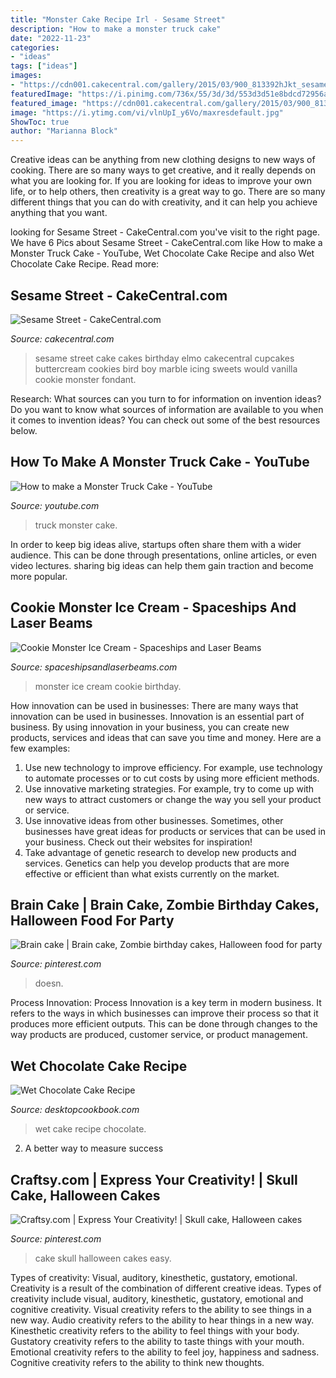 ```yaml
---
title: "Monster Cake Recipe Irl - Sesame Street"
description: "How to make a monster truck cake"
date: "2022-11-23"
categories:
- "ideas"
tags: ["ideas"]
images:
- "https://cdn001.cakecentral.com/gallery/2015/03/900_813392hJkt_sesame-street.jpg"
featuredImage: "https://i.pinimg.com/736x/55/3d/3d/553d3d51e8bdcd72956aaa89d2d011ed--brain-cake.jpg"
featured_image: "https://cdn001.cakecentral.com/gallery/2015/03/900_813392hJkt_sesame-street.jpg"
image: "https://i.ytimg.com/vi/vlnUpI_y6Vo/maxresdefault.jpg"
ShowToc: true
author: "Marianna Block"
---
```



Creative ideas can be anything from new clothing designs to new ways of cooking. There are so many ways to get creative, and it really depends on what you are looking for. If you are looking for ideas to improve your own life, or to help others, then creativity is a great way to go. There are so many different things that you can do with creativity, and it can help you achieve anything that you want.

	

		
looking for Sesame Street - CakeCentral.com you've visit to the right page. We have 6 Pics about Sesame Street - CakeCentral.com like How to make a Monster Truck Cake - YouTube, Wet Chocolate Cake Recipe and also Wet Chocolate Cake Recipe. Read more:
		
    
## Sesame Street - CakeCentral.com

<img loading=lazy src="https://cdn001.cakecentral.com/gallery/2015/03/900_813392hJkt_sesame-street.jpg" onerror="this.onerror=null;this.src='https://tse3.mm.bing.net/th?id=OIP.zRERzcpN_i4xF4VQwBfCYQHaJ4&amp;pid=15.1';" alt="Sesame Street - CakeCentral.com">

_Source: cakecentral.com_

>sesame street cake cakes birthday elmo cakecentral cupcakes buttercream cookies bird boy marble icing sweets would vanilla cookie monster fondant. 

	

Research: What sources can you turn to for information on invention ideas?
Do you want to know what sources of information are available to you when it comes to invention ideas? You can check out some of the best resources below.

    
## How To Make A Monster Truck Cake - YouTube

<img loading=lazy src="https://i.ytimg.com/vi/vlnUpI_y6Vo/maxresdefault.jpg" onerror="this.onerror=null;this.src='https://tse2.mm.bing.net/th?id=OIP.nUk6LplK-Yn7L1S1kPLR9QHaEK&amp;pid=15.1';" alt="How to make a Monster Truck Cake - YouTube">

_Source: youtube.com_

>truck monster cake. 

	

In order to keep big ideas alive, startups often share them with a wider audience. This can be done through presentations, online articles, or even video lectures. sharing big ideas can help them gain traction and become more popular.

    
## Cookie Monster Ice Cream - Spaceships And Laser Beams

<img loading=lazy src="https://spaceshipsandlaserbeams.com/wp-content/uploads/2015/09/cookie-monster-ice-cream-recipe.jpg" onerror="this.onerror=null;this.src='https://tse2.mm.bing.net/th?id=OIP.-HyMdYOOuDiDweKO3DVStQHaLH&amp;pid=15.1';" alt="Cookie Monster Ice Cream - Spaceships and Laser Beams">

_Source: spaceshipsandlaserbeams.com_

>monster ice cream cookie birthday. 

	

How innovation can be used in businesses: There are many ways that innovation can be used in businesses.
Innovation is an essential part of business. By using innovation in your business, you can create new products, services and ideas that can save you time and money. Here are a few examples: 
1. Use new technology to improve efficiency. For example, use technology to automate processes or to cut costs by using more efficient methods. 
2. Use innovative marketing strategies. For example, try to come up with new ways to attract customers or change the way you sell your product or service. 
3. Use innovative ideas from other businesses. Sometimes, other businesses have great ideas for products or services that can be used in your business. Check out their websites for inspiration! 
4. Take advantage of genetic research to develop new products and services. Genetics can help you develop products that are more effective or efficient than what exists currently on the market.

    
## Brain Cake | Brain Cake, Zombie Birthday Cakes, Halloween Food For Party

<img loading=lazy src="https://i.pinimg.com/736x/55/3d/3d/553d3d51e8bdcd72956aaa89d2d011ed--brain-cake.jpg" onerror="this.onerror=null;this.src='https://tse1.mm.bing.net/th?id=OIP.AeEpCcUxgK8XrkcooH-J9gHaJ3&amp;pid=15.1';" alt="Brain cake | Brain cake, Zombie birthday cakes, Halloween food for party">

_Source: pinterest.com_

>doesn. 

	

Process Innovation:
Process Innovation is a key term in modern business. It refers to the ways in which businesses can improve their process so that it produces more efficient outputs. This can be done through changes to the way products are produced, customer service, or product management.

    
## Wet Chocolate Cake Recipe

<img loading=lazy src="http://www.desktopcookbook.com/images-recipe/59190.JPG" onerror="this.onerror=null;this.src='https://tse3.mm.bing.net/th?id=OIP._j_ZzQqnfadDv-D-Iko3BAHaE9&amp;pid=15.1';" alt="Wet Chocolate Cake Recipe">

_Source: desktopcookbook.com_

>wet cake recipe chocolate. 

	

2. A better way to measure success

    
## Craftsy.com | Express Your Creativity! | Skull Cake, Halloween Cakes

<img loading=lazy src="https://i.pinimg.com/originals/c7/1e/01/c71e01ace4db8b2b499965e89db22059.jpg" onerror="this.onerror=null;this.src='https://tse3.mm.bing.net/th?id=OIP.TpSrGpc9d2rizSbmWNV3TAHaK3&amp;pid=15.1';" alt="Craftsy.com | Express Your Creativity! | Skull cake, Halloween cakes">

_Source: pinterest.com_

>cake skull halloween cakes easy. 

	

Types of creativity: Visual, auditory, kinesthetic, gustatory, emotional.
Creativity is a result of the combination of different creative ideas. Types of creativity include visual, auditory, kinesthetic, gustatory, emotional and cognitive creativity. Visual creativity refers to the ability to see things in a new way. Audio creativity refers to the ability to hear things in a new way. Kinesthetic creativity refers to the ability to feel things with your body. Gustatory creativity refers to the ability to taste things with your mouth. Emotional creativity refers to the ability to feel joy, happiness and sadness. Cognitive creativity refers to the ability to think new thoughts.

